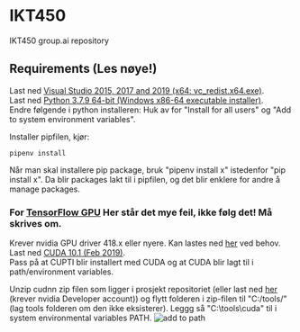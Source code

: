 # IKT450
IKT450 group.ai repository


## Requirements (Les nøye!)
Last ned [Visual Studio 2015, 2017 and 2019 (x64: vc_redist.x64.exe)](https://support.microsoft.com/en-us/help/2977003/the-latest-supported-visual-c-downloads). \
Last ned [Python 3.7.9 64-bit (Windows x86-64 executable installer)](https://www.python.org/downloads/release/python-379/). \
Endre følgende i python installeren: Huk av for "Install for all users" og "Add to system environment variables".

Installer pipfilen, kjør:
```
pipenv install
```
Når man skal installere pip package, bruk "pipenv install x" istedenfor "pip install x". Da blir packages lakt til i pipfilen, og det blir enklere for andre å manage packages.

### For [TensorFlow GPU](https://www.tensorflow.org/install/gpu) Her står det mye feil, ikke følg det! Må skrives om.
Krever nvidia GPU driver 418.x eller nyere. Kan lastes ned [her](https://www.nvidia.com/drivers) ved behov. \
Last ned [CUDA 10.1 (Feb 2019)](https://developer.nvidia.com/cuda-10.1-download-archive-base?target_os=Windows&target_arch=x86_64&target_version=10&target_type=exelocal). \
Pass på at CUPTI blir installert med CUDA og at CUDA blir lagt til i path/environment variables.

Unzip cudnn zip filen som ligger i prosjekt repositoriet (eller last ned [her](https://developer.nvidia.com/cudnn) (krever nvidia Developer account)) og flytt folderen i zip-filen til "C:/tools/" (lag tools folderen om den ikke eksisterer). Leggg så "C:\tools\cuda" til i system environmental variables PATH.
![add to path](https://i.imgur.com/nZwD49X.png)